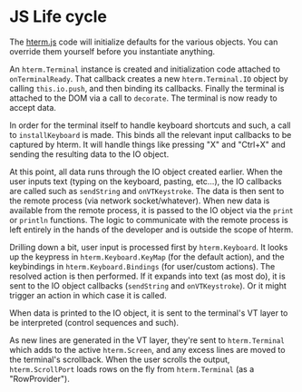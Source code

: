 # JS Life cycle

The [hterm.js] code will initialize defaults for the various objects.  You can
override them yourself before you instantiate anything.

An `hterm.Terminal` instance is created and initialization code attached to
`onTerminalReady`.  That callback creates a new `hterm.Terminal.IO` object by
calling `this.io.push`, and then binding its callbacks.  Finally the terminal
is attached to the DOM via a call to `decorate`.  The terminal is now ready to
accept data.

In order for the terminal itself to handle keyboard shortcuts and such, a call
to `installKeyboard` is made.  This binds all the relevant input callbacks to
be captured by hterm.  It will handle things like pressing "X" and "Ctrl+X" and
sending the resulting data to the IO object.

At this point, all data runs through the IO object created earlier.  When the
user inputs text (typing on the keyboard, pasting, etc...), the IO callbacks
are called such as `sendString` and `onVTKeystroke`.  The data is then sent to
the remote process (via network socket/whatever).  When new data is available
from the remote process, it is passed to the IO object via the `print` or
`println` functions.  The logic to communicate with the remote process is left
entirely in the hands of the developer and is outside the scope of hterm.

Drilling down a bit, user input is processed first by `hterm.Keyboard`.  It
looks up the keypress in `hterm.Keyboard.KeyMap` (for the default action), and
the keybindings in `hterm.Keyboard.Bindings` (for user/custom actions).  The
resolved action is then performed.  If it expands into text (as most do), it
is sent to the IO object callbacks (`sendString` and `onVTKeystroke`).  Or it
might trigger an action in which case it is called.

When data is printed to the IO object, it is sent to the terminal's VT layer to
be interpreted (control sequences and such).

As new lines are generated in the VT layer, they're sent to `hterm.Terminal`
which adds to the active `hterm.Screen`, and any excess lines are moved to the
terminal's scrollback.  When the user scrolls the output, `hterm.ScrollPort`
loads rows on the fly from `hterm.Terminal` (as a "RowProvider").


[hterm.js]: ../../js/hterm.js
